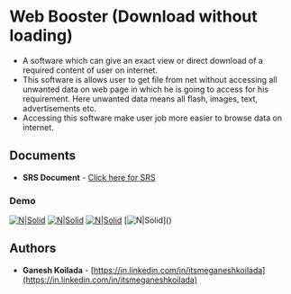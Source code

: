# Web Booster (Download without loading)
* A software which can give an exact view or direct download of a required content of user on internet. 
* This software is allows user to get file from net without accessing all unwanted data on web page in which he is going to access for his requirement. Here unwanted data means all flash, images, text, advertisements etc. 
* Accessing this software make user job more easier to browse data on internet.

## Documents

* **SRS Document**  -  [Click here for SRS ](https://drive.google.com/file/d/1jV-yM_fxv3IuNKVjvcUK9SEIe26AGPhA/view?usp=sharing)


###  Demo

[![N|Solid](https://drive.google.com/uc?export=download&id=1ttFeGwENnd4gB5oOBB1uoDo4LV5_iQg5)]()
[![N|Solid](https://drive.google.com/uc?export=download&id=1Hwt_oRXNRt1O97NW6oSKm-3ENSb-fKoX)]()
[![N|Solid](https://drive.google.com/uc?export=download&id=1aGxn2ryW5Zy50SLJ7xW5dsVM3z9Wzbuc)]()
[![N|Solid](https://drive.google.com/uc?export=download&id=1qy-QORKAkPtNiuhRO3S7rwIyTGJGvLj_)]()


## Authors

* **Ganesh Koilada**  -  [https://in.linkedin.com/in/itsmeganeshkoilada](https://in.linkedin.com/in/itsmeganeshkoilada)
